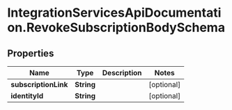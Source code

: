 # IntegrationServicesApiDocumentation.RevokeSubscriptionBodySchema

## Properties
Name | Type | Description | Notes
------------ | ------------- | ------------- | -------------
**subscriptionLink** | **String** |  | [optional] 
**identityId** | **String** |  | [optional] 

